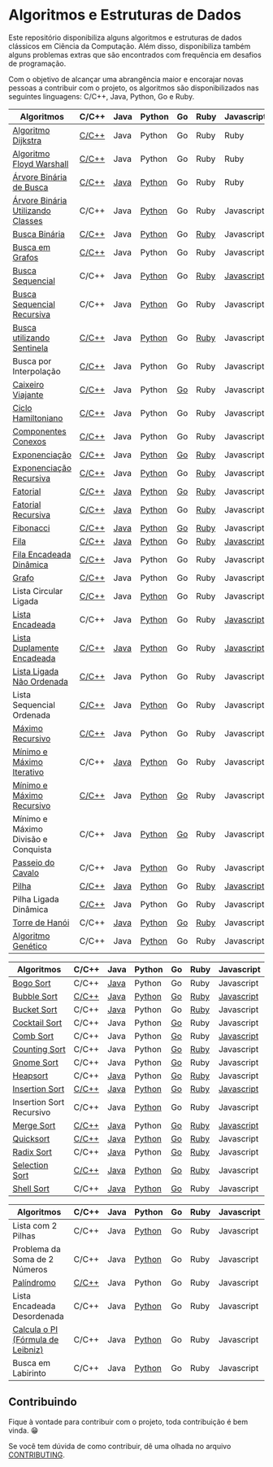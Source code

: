 # Algoritmos e Estruturas de Dados

Este repositório disponibiliza alguns algoritmos e estruturas de dados clássicos em Ciência da Computação. Além disso, disponibiliza também alguns problemas extras que são encontrados com frequência em desafios de programação.

Com o objetivo de alcançar uma abrangência maior e encorajar novas pessoas a contribuir com o projeto, os algoritmos são disponibilizados nas seguintes linguagens: C/C++, Java, Python, Go e Ruby.

| Algoritmos                          | C/C++ | Java | Python | Go | Ruby | Javascript |
|-------------------------------------|-------|------|--------|----|------|------------|
| [Algoritmo Dijkstra][1]                  | [C/C++](/C/AlgoritmoDijkstra.c) | Java | Python | Go | Ruby | Ruby | Javascript |
| [Algoritmo Floyd Warshall][2]             | [C/C++](/C/AlgoritmoFloydWarshall.c) | Java | Python | Go | Ruby | Ruby | Javascript |
| [Árvore Binária de Busca][3]              | [C/C++](/C/ArvoreBinariaDeBusca.c) | [Java](/Java/ArvoreDeBuscaBinaria.java) | [Python](/Python/arvore_binaria_de_busca.py) | Go | Ruby | Ruby | Javascript |
| [Árvore Binária Utilizando Classes][4]   | C/C++ | Java | [Python](/Python/BinaryTree.py) | Go | Ruby | Javascript |
| [Busca Binária][5]                       | [C/C++](/C/BinarySearch.cpp) | Java | [Python](/Python/BuscaBinaria.py) | Go | [Ruby](/Ruby/BuscaBinaria.rb) | Javascript |
| [Busca em Grafos][6]                      | [C/C++](/C/BuscaEmGrafo.c) | Java | Python | Go | Ruby | Javascript |
| [Busca Sequencial][7]                    | C/C++ | Java | [Python](/Python/BuscaSequencial.py) | Go | [Ruby](/Ruby/BuscaSequencial.rb) | [Javascript](/Javascript/BuscaLinear.js) |
| [Busca Sequencial Recursiva][8]          | C/C++ | Java | [Python](/Python/BuscaSequencialRecursiva.py) | Go | Ruby | Javascript |
| [Busca utilizando Sentinela][9]          | [C/C++](/C/BuscaSentinela.c) | Java | [Python](/Python/BuscaSentinela.py) | Go | [Ruby](/Ruby/BuscaSentinela.rb) | Javascript |
| Busca por Interpolação          | [C/C++](/C/Interpolation_search.cpp) | Java | Python | Go | Ruby | Javascript |
| [Caixeiro Viajante][10]                   | [C/C++](/C/CaixeiroViajante.c) | Java | Python | [Go](/Go/caixeiroviajante/caixeiroviajante.go) | Ruby | Javascript |
| [Ciclo Hamiltoniano][11]                  | [C/C++](/C/CicloHamiltoniano.c) | Java | Python | Go | Ruby | Javascript |
| [Componentes Conexos][12]                 | [C/C++](/C/ComponentesConexos.c) | Java | Python | Go | Ruby | Javascript |
| [Exponenciação][13]                       | [C/C++](/C/Exponenciacao.c) | Java | [Python](/Python/Exponenciacao.py) | [Go](/Go/exponenciacao/exponenciacao.go) | [Ruby](/Ruby/Exponenciacao.rb) | Javascript |
| [Exponenciação Recursiva][14]             | [C/C++](/C/ExponenciacaoRecursiva.c) | Java | [Python](/Python/ExponenciacaoRecursiva.py) | Go | [Ruby](/Ruby/ExponenciacaoRecursiva.rb) | Javascript |
| [Fatorial][15]                            | [C/C++](/C/Fatorial.c) | [Java](/Java/Fatorial.java) | [Python](/Python/Fatorial.py) | [Go](/Go/fatorial/fatorial.go) | [Ruby](/Ruby/Fatorial.rb) | Javascript |
| [Fatorial Recursiva][16]                  | [C/C++](/C/FatorialRecursiva.c) | [Java](/Java/FatorialRecursiva.java) | [Python](/Python/FatorialRecursiva.py) | Go | [Ruby](/Ruby/Fatorial.rb) | Javascript |
| [Fibonacci][17]                           | [C/C++](/C/Fibonacci.cpp) | [Java](/Java/Fibonacci.java) | [Python](/Python/Fibonacci.py) | [Go](/Go/fibonacci/fibonacci.go) | [Ruby](/Ruby/Fibonacci.rb) | Javascript |
| [Fila][18]                                | [C/C++](/C/Fila.c) | [Java](/Java/Fila.java) | [Python](/Python/Fila.py) | Go | [Ruby](/Ruby/Fila.rb) | [Javascript](/Javascript/Fila.js) |
| [Fila Encadeada Dinâmica][19]             | [C/C++](/C/FilaEncadeadaDinamica.c) | Java | Python | Go | Ruby | Javascript |
| [Grafo][20]                               | [C/C++](/C/Grafos.c) | Java | Python | Go | Ruby | Javascript |
| Lista Circular Ligada               | [C/C++](/C/ListaCircularLigada.c) | Java | [Python](/Python/ListaEncadeadaCircular.py) | Go | Ruby | Javascript |
| [Lista Encadeada][22]                     | C/C++ | Java | [Python](/Python/ListaEncadeada.py) | Go | Ruby | [Javascript](/Javascript/ListaSimplesmenteEncadeada.js) |
| [Lista Duplamente Encadeada][23]          | [C/C++](/C/ListaDuplamenteEncadeada.c) | [Java](/Java/ListaDuplamenteEncadeada.java) | [Python](/Python/ListaDuplamenteEncadeada.py) | Go | Ruby | [Javascript](/Javascript/ListaDumplamenteEncadeada.js) |
| [Lista Ligada Não Ordenada][24]           | [C/C++](/C/ListaLigadaNaoOrdenada.c) | Java | Python | Go | Ruby | Javascript |
| Lista Sequencial Ordenada           | [C/C++](/C/ListaSequencialOrdenada.c) | Java | [Python](/Python/ListaSequencialOrdenada.py) | Go | Ruby | Javascript |
| [Máximo Recursivo][26]                    | [C/C++](/C/MaxRecursivo.c) | Java | Python | Go | Ruby | Javascript |
| [Mínimo e Máximo Iterativo][27]           | C/C++ | [Java](/Java/MaxMinArray.java) | [Python](/Python/MinMaxIterativo.py) | Go | Ruby | Javascript |
| [Mínimo e Máximo Recursivo][28]           | [C/C++](/C/MaxMinRecursivo.c) | Java | [Python](/Python/MaxMinRecursivo.py) | [Go](/Go/maximominimo/MaximoMinimo.go) | Ruby | Javascript |
| Mínimo e Máximo Divisão e Conquista | C/C++ | Java | [Python](/Python/MaxRecursivoDC.py) | [Go](/Go/maximominimo/MaximoMinimo.go) | Ruby | Javascript |
| [Passeio do Cavalo][30]                   | C/C++ | Java | [Python](/Python/PasseioDoCavalo.py) | Go | Ruby | Javascript |
| [Pilha][31]                               | [C/C++](/C/Pilha.c) | [Java](/Java/Pilha.java) | [Python](/Python/Pilha.py) | Go | [Ruby](/Ruby/Pilha.rb) | [Javascript](/Javascript/Pilha.js) |
| Pilha Ligada Dinâmica               | [C/C++](/C/PilhaLigadaDinamica.c) | Java | Python | Go | Ruby | Javascript |
| [Torre de Hanói][33]                      | C/C++ | [Java](/Java/TorreDeHanoi.java) | [Python](/Python/TorreDeHanoi.py) | [Go](/Go/hanoi/hanoi.go) | [Ruby](/Ruby/Hanoi.rb) | Javascript |
| [Algoritmo Genético][51]                  | C/C++ | Java | [Python](/Python/genetic_algorithm.py) | Go | Ruby | Javascript |

| Algoritmos                          | C/C++ | Java | Python | Go | Ruby | Javascript |
|-------------------------------------|-------|------|--------|----|------|------------|
| [Bogo Sort][34]                     | C/C++ | [Java](/Java/BogoSort.java) | Python | Go | Ruby | Javascript |
| [Bubble Sort][35]                         | [C/C++](/C/BubbleSort.cpp) | [Java](/Java/BubbleSort.java) | [Python](/Python/bubble_sort.py) | [Go](/Go/bubbleSort/bubbleSort.go) | [Ruby](/Ruby/bubble_sort.rb) | [Javascript](/Javascript/BurbbleSort.js) |
| [Bucket Sort][36]                     | C/C++ | [Java](/Java/BucketSort.java) | Python | Go | [Ruby](/Ruby/bucket_sort.rb) | Javascript |
| [Cocktail Sort][37]                       | C/C++ | Java | Python | [Go](/Go/cocktailsort/cocktailsort.go) | Ruby | Javascript |
| [Comb Sort][38]                           | C/C++ | Java | Python | [Go](/Go/combsort/combsort.go) | Ruby | [Javascript](/Javascript/CombSort.js) |
| [Counting Sort][39]                       | C/C++ | Java | Python | [Go](/Go/countingsort/countingsort.go) | [Ruby](/Ruby/count_sort.rb) | Javascript |
| [Gnome Sort][40]                          | C/C++ | Java | Python | [Go](/Go/gnomesort/gnomesort.go) | Ruby | Javascript |
| [Heapsort][41]                            | C/C++ | [Java](/Java/HeapSort.java) | Python | [Go](/Go/heapsort/heapsort.go) | [Ruby](/Ruby/heap_sort.rb) | Javascript |
| [Insertion Sort][42]                      | [C/C++](/C/InsertionSort.cpp) | [Java](/Java/InsertionSort.java) | [Python](/Python/InsertionSortIterativo.py) | [Go](/Go/insertionsort/insertionsort.go) | [Ruby](/Ruby/insertion_sort.rb) | [Javascript](/Javascript/InsertionSort.js) |
| Insertion Sort Recursivo            | C/C++ | Java | [Python](/Python/InsertionSortRecursivo.py) | Go | Ruby | Javascript |
| [Merge Sort][44]                          | [C/C++](/C/MergeSort.c) | [Java](/Java/Mergesort.java) | Python | [Go](/Go/mergesort/mergesort.go) | [Ruby](/Ruby/merge_sort.rb) | [Javascript](/Javascript/MergeSort.js) |
| [Quicksort][45]                           | [C/C++](/C/QuickSort.cpp) | [Java](/Java/Quicksort.java) | [Python](/Python/QuickSort.py) | [Go](/Go/quicksort/quicksort.go) | [Ruby](/Ruby/quick_sort.rb) | Javascript |
| [Radix Sort][46]                          | C/C++ | [Java](/Java/RadixSort.java) | Python | [Go](/Go/radixsort/radixsort.go) | [Ruby](/Ruby/radix_sort.rb) | Javascript |
| [Selection Sort][47]                      | [C/C++](/C/SelectionSort.cpp) | [Java](/Java/SelectionSort.java) | [Python](/Python/SelectionSort.py) | [Go](/Go/selectionsort/selectionsort.go) | [Ruby](/Ruby/selection_sort.rb) | Javascript |
| [Shell Sort][48]                          | C/C++ | [Java](/Java/ShellSort.java) | [Python](/Python/shellSort.py) | [Go](/Go/shellsort/shellsort.go) | Ruby | Javascript |

| Algoritmos                          | C/C++ | Java | Python | Go | Ruby | Javascript |
|-------------------------------------|-------|------|--------|----|------|------------|
| Lista com 2 Pilhas                  | C/C++ | Java | [Python](/Python/ListaComPilhas.py) | Go | Ruby | Javascript |
| Problema da Soma de 2 Números       | C/C++ | Java | [Python](/Python/Soma2Numeros.py) | Go | Ruby | Javascript |
| [Palíndromo][49]                    | [C/C++](/C/Palindromo.c) | Java | Python | Go | Ruby | Javascript |
| Lista Encadeada Desordenada         | C/C++ | Java | [Python](/Python/ListaEncadeadaDesordenada.py) | Go | Ruby | Javascript |
| [Calcula o PI (Fórmula de Leibniz)][50] | C/C++ | Java | [Python](/Python/calculate_pi.py) | Go | Ruby | Javascript |
| Busca em Labirinto                  | C/C++ | Java | [Python](/Python/busca_em_labirinto.py) | Go | Ruby | Javascript |

## Contribuindo

Fique à vontade para contribuir com o projeto, toda contribuição é bem vinda. :grin:

Se você tem dúvida de como contribuir, dê uma olhada no arquivo [CONTRIBUTING](CONTRIBUTING.md).

[1]: https://pt.wikipedia.org/wiki/Algoritmo_de_Dijkstra
[2]: https://pt.wikipedia.org/wiki/Algoritmo_de_Floyd-Warshall
[3]: https://pt.wikipedia.org/wiki/%C3%81rvore_bin%C3%A1ria_de_busca
[4]: https://pt.wikipedia.org/wiki/%C3%81rvore_bin%C3%A1ria
[5]: https://www.ime.usp.br/~pf/analise_de_algoritmos/aulas/binarysearch.html
[6]: http://www.professeurs.polymtl.ca/michel.gagnon/Disciplinas/Bac/Grafos/Busca/busca.html
[7]: https://pt.wikipedia.org/wiki/Busca_linear
[8]: https://pt.wikipedia.org/wiki/Busca_linear
[9]: https://updatedcode.wordpress.com/2015/06/16/busca-sequencial-com-sentinela/
[10]: https://pt.wikipedia.org/wiki/Problema_do_caixeiro-viajante
[11]: https://pt.wikipedia.org/wiki/Caminho_hamiltoniano
[12]: https://www.ime.usp.br/~pf/algoritmos_para_grafos/aulas/components.html
[13]: https://pt.wikipedia.org/wiki/Exponencia%C3%A7%C3%A3o
[14]: https://pt.wikipedia.org/wiki/Exponencia%C3%A7%C3%A3o
[15]: https://pt.wikipedia.org/wiki/Fatorial
[16]: https://pt.wikipedia.org/wiki/Fatorial
[17]: https://pt.wikipedia.org/wiki/Sequ%C3%AAncia_de_Fibonacci
[18]: https://pt.wikipedia.org/wiki/FIFO
[19]: https://www.ime.usp.br/~pf/algoritmos/aulas/lista.html
[20]: https://pt.wikipedia.org/wiki/Teoria_dos_grafos
[22]: https://pt.wikipedia.org/wiki/Lista_ligada
[23]: https://pt.wikipedia.org/wiki/Lista_duplamente_ligada
[24]: https://www.ime.usp.br/~pf/algoritmos/aulas/lista.html
[26]: https://www.ime.usp.br/~pf/algoritmos/aulas/recu.html
[27]: https://www.ime.usp.br/~pf/algoritmos/aulas/recu.html
[28]: https://www.ime.usp.br/~pf/algoritmos/aulas/recu.html
[30]: https://pt.wikipedia.org/wiki/Problema_do_cavalo
[31]: https://pt.wikipedia.org/wiki/LIFO
[33]: https://pt.wikipedia.org/wiki/Torre_de_Han%C3%B3i
[34]: https://pt.wikipedia.org/wiki/Bogosort
[35]: https://pt.wikipedia.org/wiki/Bubble_sort
[36]: https://pt.wikipedia.org/wiki/Bucket_sort
[37]: https://pt.wikipedia.org/wiki/Cocktail_sort
[38]: https://pt.wikipedia.org/wiki/Comb_sort
[39]: https://pt.wikipedia.org/wiki/Counting_sort
[40]: https://pt.wikipedia.org/wiki/Gnome_sort
[41]: https://pt.wikipedia.org/wiki/Heapsort
[42]: https://pt.wikipedia.org/wiki/Insertion_sort
[44]: https://pt.wikipedia.org/wiki/Merge_sort
[45]: https://pt.wikipedia.org/wiki/Quicksort
[46]: https://pt.wikipedia.org/wiki/Radix_sort
[47]: https://pt.wikipedia.org/wiki/Selection_sort
[48]: https://pt.wikipedia.org/wiki/Shell_sort
[49]: https://pt.wikipedia.org/wiki/Pal%C3%ADndromo
[50]: https://pt.wikipedia.org/wiki/F%C3%B3rmula_de_Leibniz_para_%CF%80
[51]: https://pt.wikipedia.org/wiki/Algoritmo_gen%C3%A9tico
